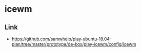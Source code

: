 # icewm

## Link

* https://github.com/samwhelp/play-ubuntu-18.04-plan/tree/master/prototype/de-box/play-icewm/config/icewm
